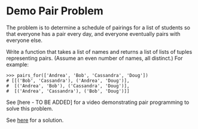 # Demo Pair Problem

The problem is to determine a schedule of pairings for a list of students so that everyone has a pair every day, and everyone eventually pairs with everyone else.

Write a function that takes a list of names and returns a list of lists of tuples representing pairs. (Assume an even number of names, all distinct.) For example:

```
>>> pairs_for(['Andrea', 'Bob', 'Cassandra', 'Doug'])
# [[('Bob', 'Cassandra'), ('Andrea', 'Doug')],
#  [('Andrea', 'Bob'), ('Cassandra', 'Doug')],
#  [('Andrea', 'Cassandra'), ('Bob', 'Doug')]]
```

See [here - TO BE ADDED] for a video demonstrating pair programming to solve this problem.

See [here](./solution/pair_demo_solution.ipynb) for a solution.
